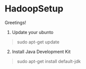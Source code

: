 # HadoopSetup
Greetings!
1. Update your ubunto

> sudo apt-get update

2. Install Java Development Kit 

> sudo apt-get install default-jdk
